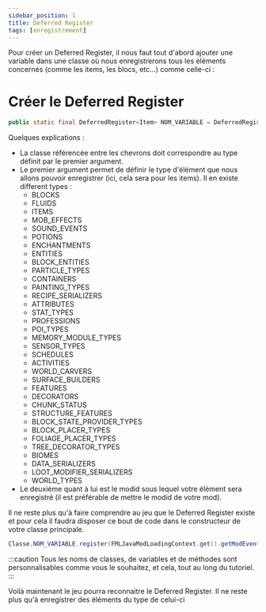 ```yaml
---
sidebar_position: 1
title: Deferred Register
tags: [enregistrement]
---
```


Pour créer un Deferred Register, il nous faut tout d'abord ajouter une variable dans une classe où nous enregistrerons tous les éléments concernés (comme les items, les blocs, etc...) comme celle-ci :

# Créer le Deferred Register

```java 
public static final DeferredRegister<Item> NOM_VARIABLE = DeferredRegister.create(ForgeRegistries.ITEMS, "modid");
```

Quelques explications :
- La classe référencée entre les chevrons doit correspondre au type définit par le premier argument.
- Le premier argument permet de définir le type d'élément que nous allons pouvoir enregistrer (ici, cela sera pour les items). Il en existe different types :
    - BLOCKS
    - FLUIDS
    - ITEMS
    - MOB_EFFECTS
    - SOUND_EVENTS
    - POTIONS
    - ENCHANTMENTS
    - ENTITIES
    - BLOCK_ENTITIES
    - PARTICLE_TYPES
    - CONTAINERS
    - PAINTING_TYPES
    - RECIPE_SERIALIZERS
    - ATTRIBUTES
    - STAT_TYPES
    - PROFESSIONS
    - POI_TYPES
    - MEMORY_MODULE_TYPES
    - SENSOR_TYPES
    - SCHEDULES
    - ACTIVITIES
    - WORLD_CARVERS
    - SURFACE_BUILDERS
    - FEATURES
    - DECORATORS
    - CHUNK_STATUS
    - STRUCTURE_FEATURES
    - BLOCK_STATE_PROVIDER_TYPES
    - BLOCK_PLACER_TYPES
    - FOLIAGE_PLACER_TYPES
    - TREE_DECORATOR_TYPES
    - BIOMES
    - DATA_SERIALIZERS
    - LOOT_MODIFIER_SERIALIZERS
    - WORLD_TYPES
- Le deuxième quant à lui est le modid sous lequel votre élément sera enregistré (il est préférable de mettre le modid de votre mod).

Il ne reste plus qu'à faire comprendre au jeu que le Deferred Register existe et pour cela il faudra disposer ce bout de code dans le constructeur de votre classe principale.

```java 
Classe.NOM_VARIABLE.register(FMLJavaModLoadingContext.get().getModEventBus());
```

:::caution
Tous les noms de classes, de variables et de méthodes sont personnalisables comme vous le souhaitez, et cela, tout au long du tutoriel.
:::

Voilà maintenant le jeu pourra reconnaitre le Deferred Register. Il ne reste plus qu'à enregistrer des éléments du type de celui-ci